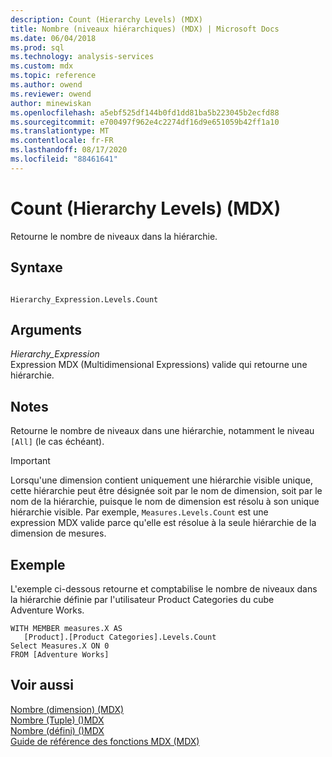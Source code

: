 ```yaml
---
description: Count (Hierarchy Levels) (MDX)
title: Nombre (niveaux hiérarchiques) (MDX) | Microsoft Docs
ms.date: 06/04/2018
ms.prod: sql
ms.technology: analysis-services
ms.custom: mdx
ms.topic: reference
ms.author: owend
ms.reviewer: owend
author: minewiskan
ms.openlocfilehash: a5ebf525df144b0fd1dd81ba5b223045b2ecfd88
ms.sourcegitcommit: e700497f962e4c2274df16d9e651059b42ff1a10
ms.translationtype: MT
ms.contentlocale: fr-FR
ms.lasthandoff: 08/17/2020
ms.locfileid: "88461641"
---
```

# <a name="count-hierarchy-levels-mdx"></a>Count (Hierarchy Levels) (MDX)


  Retourne le nombre de niveaux dans la hiérarchie.  
  
## <a name="syntax"></a>Syntaxe  
  
```  
  
Hierarchy_Expression.Levels.Count  
```  
  
## <a name="arguments"></a>Arguments  
 *Hierarchy_Expression*  
 Expression MDX (Multidimensional Expressions) valide qui retourne une hiérarchie.  
  
## <a name="remarks"></a>Notes  
 Retourne le nombre de niveaux dans une hiérarchie, notamment le niveau `[All]` (le cas échéant).  
  
> [!IMPORTANT]  
>  Lorsqu'une dimension contient uniquement une hiérarchie visible unique, cette hiérarchie peut être désignée soit par le nom de dimension, soit par le nom de la hiérarchie, puisque le nom de dimension est résolu à son unique hiérarchie visible. Par exemple, `Measures.Levels.Count` est une expression MDX valide parce qu'elle est résolue à la seule hiérarchie de la dimension de mesures.  
  
## <a name="example"></a>Exemple  
 L'exemple ci-dessous retourne et comptabilise le nombre de niveaux dans la hiérarchie définie par l'utilisateur Product Categories du cube Adventure Works.  
  
```  
WITH MEMBER measures.X AS  
   [Product].[Product Categories].Levels.Count   
Select Measures.X ON 0  
FROM [Adventure Works]  
```  
  
## <a name="see-also"></a>Voir aussi  
 [Nombre &#40;dimension&#41; &#40;MDX&#41;](../mdx/count-dimension-mdx.md)   
 [Nombre &#40;Tuple&#41; &#40;&#41;MDX ](../mdx/count-tuple-mdx.md)   
 [Nombre &#40;défini&#41; &#40;&#41;MDX ](../mdx/count-set-mdx.md)   
 [Guide de référence des fonctions MDX &#40;MDX&#41;](../mdx/mdx-function-reference-mdx.md)  
  
  
